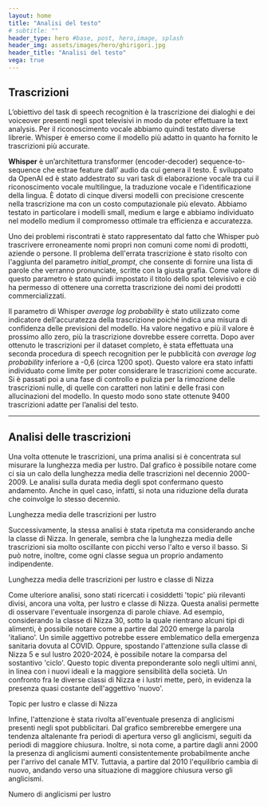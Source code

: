 ```yaml
---
layout: home
title: "Analisi del testo"
# subtitle: ""
header_type: hero #base, post, hero,image, splash
header_img: assets/images/hero/ghirigori.jpg
header_title: "Analisi del testo"
vega: true
---
```


## Trascrizioni
L’obiettivo del task di speech recognition è la trascrizione dei dialoghi e dei voiceover presenti negli spot televisivi in modo da poter effettuare la text analysis. Per il riconoscimento vocale abbiamo quindi testato diverse librerie. Whisper è emerso come il modello più adatto in quanto ha fornito le trascrizioni più accurate. 

**Whisper** è un’architettura transformer (encoder-decoder) sequence-to-sequence che estrae feature dall’ audio da cui genera il testo. È sviluppato da OpenAI ed è stato addestrato su vari task di elaborazione vocale tra cui il riconoscimento vocale multilingue, la traduzione vocale e l’identificazione della lingua. È dotato di cinque diversi modelli con precisione crescente nella trascrizione ma con un costo computazionale più elevato. Abbiamo testato in particolare i modelli small, medium e large e abbiamo individuato nel modello medium il compromesso ottimale tra efficienza e accuratezza. 


Uno dei problemi riscontrati è stato rappresentato dal fatto che Whisper può trascrivere erroneamente nomi propri non comuni come nomi di prodotti, aziende o persone. Il problema dell'errata trascrizione è stato risolto con l'aggiunta del parametro _initial_prompt_, che consente di fornire una lista di parole che verranno pronunciate, scritte con la giusta grafia. Come valore di questo parametro è stato quindi impostato il titolo dello spot televisivo e ciò ha permesso di ottenere una corretta trascrizione dei nomi dei prodotti commercializzati. 


Il parametro di Whisper _average log probability_ è stato utilizzato come indicatore dell’accuratezza della trascrizione poiché indica una misura di confidenza delle previsioni del modello. Ha valore negativo e più il valore è prossimo allo zero, più la trascrizione dovrebbe essere corretta. 
Dopo aver ottenuto le trascrizioni per il dataset completo, è  stata effettuata una seconda procedura di speech recognition per le pubblicità con _average log probability_ inferiore a -0,6 (circa 1200 spot). Questo valore era stato infatti  individuato come limite per poter considerare le trascrizioni come accurate. 
Si è passati poi a una fase di controllo e pulizia per la rimozione delle trascrizioni nulle, di quelle con caratteri non latini e delle frasi con allucinazioni del modello. 
In questo modo sono state ottenute 9400 trascrizioni adatte per l’analisi del testo. 

---

## Analisi delle trascrizioni


Una volta ottenute le trascrizioni, una prima analisi si è concentrata sul misurare la lunghezza media per lustro.
Dal grafico è possibile notare come ci sia un calo della lunghezza media delle trascrizioni nel decennio 2000-2009. 
Le analisi sulla durata media degli spot confermano questo andamento. 
Anche in quel caso, infatti, si nota una riduzione della durata che coinvolge lo stesso decennio.

<p class="caption">
Lunghezza media delle trascrizioni per lustro
</p>

<vegachart schema-url="{{site.baseurl}}/assets/charts/text_charts/chart_length_lustrum.json" style="width:100%"></vegachart> 

Successivamente, la stessa analisi è stata ripetuta ma considerando anche la classe di Nizza. In generale, sembra che la lunghezza media delle trascrizioni sia molto oscillante con picchi verso l'alto e verso il basso. Si può notre, inoltre, come ogni classe segua un proprio andamento indipendente.


<p class="caption">
Lunghezza media delle trascrizioni per lustro e classe di Nizza
</p>
<vegachart schema-url="{{site.baseurl}}/assets/charts/text_charts/chart_length.json" style="width:100%"></vegachart>  

Come ulteriore analisi, sono stati ricercati i cosiddetti 'topic' più rilevanti divisi, ancora una volta, per lustro e classe di Nizza. 
Questa analisi permette di osservare l'eventuale insorgenza di parole chiave. 
Ad esempio, considerando la classe di Nizza 30, sotto la quale rientrano alcuni tipi di alimenti, è possibile notare come a partire dal 2020 emerge la parola 
'italiano'. Un simile aggettivo potrebbe essere emblematico della emergenza sanitaria dovuta al COVID.
Oppure, spostando l'attenzione sulla classe di Nizza 5 e sul lustro 2020-2024, è possibile notare la comparsa del sostantivo 'ciclo'.
Questo topic diventa preponderante solo negli ultimi anni, in linea con i nuovi ideali e la maggiore sensibilità della società.
Un confronto fra le diverse classi di Nizza e i lustri mette, però, in evidenza la presenza quasi costante dell'aggettivo
'nuovo'.

<p class="caption">
Topic per lustro e classe di Nizza
</p>
<vegachart schema-url="{{site.baseurl}}/assets/charts/text_charts/chart_topic.json" style="width:100%"></vegachart>  

Infine, l'attenzione è stata rivolta all'eventuale presenza di anglicismi presenti negli spot pubblicitari. Dal grafico sembrerebbe emergere una tendenza altalenante fra periodi di apertura verso gli anglicismi, 
seguiti da periodi di maggiore chiusura. Inoltre, si nota come, a partire dagli anni 2000 
la presenza di anglicismi aumenti consistentemente probabilmente anche per l'arrivo del canale MTV. 
Tuttavia, a partire dal 2010 l'equilibrio cambia di nuovo, andando verso una situazione di maggiore chiusura 
verso gli anglicismi.

<p class="caption">
Numero di anglicismi per lustro
</p>
<vegachart schema-url="{{site.baseurl}}/assets/charts/text_charts/chart_angl_lustrum.json" style="width:100%"></vegachart> 


